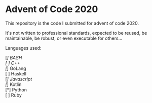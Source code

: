 # Advent of Code 2020

This repository is the code I submitted for advent of code 2020.

It's not written to professional standards, expected to be reused, be maintainable,
be robust, or even executable for others...


Languages used:


 [*] BASH\
 [ ] C++\
 [*] GoLang\
 [ ] Haskell\
 [*] Javascript\
 [*] Kotlin\
 [*] Python\
 [ ] Ruby